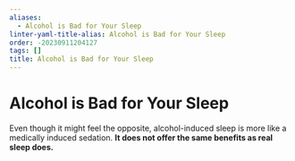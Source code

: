 ```yaml
---
aliases:
  - Alcohol is Bad for Your Sleep
linter-yaml-title-alias: Alcohol is Bad for Your Sleep
order: -20230911204127
tags: []
title: Alcohol is Bad for Your Sleep
---
```


# Alcohol is Bad for Your Sleep

Even though it might feel the opposite, alcohol-induced sleep is more like a medically induced sedation. **It does not offer the same benefits as real sleep does.**